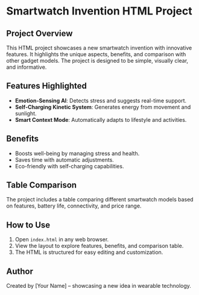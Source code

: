 # Smartwatch Invention HTML Project

## Project Overview
This HTML project showcases a new smartwatch invention with innovative features. It highlights the unique aspects, benefits, and comparison with other gadget models. The project is designed to be simple, visually clear, and informative.

## Features Highlighted
- **Emotion-Sensing AI**: Detects stress and suggests real-time support.  
- **Self-Charging Kinetic System**: Generates energy from movement and sunlight.  
- **Smart Context Mode**: Automatically adapts to lifestyle and activities.

## Benefits
- Boosts well-being by managing stress and health.  
- Saves time with automatic adjustments.  
- Eco-friendly with self-charging capabilities.

## Table Comparison
The project includes a table comparing different smartwatch models based on features, battery life, connectivity, and price range.

## How to Use
1. Open `index.html` in any web browser.  
2. View the layout to explore features, benefits, and comparison table.  
3. The HTML is structured for easy editing and customization.

## Author
Created by [Your Name] – showcasing a new idea in wearable technology.
